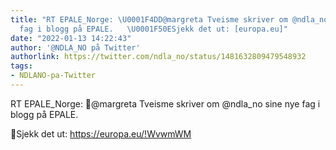 ```yaml
---
title: "RT EPALE_Norge: \U0001F4DD@margreta Tveisme skriver om @ndla_no  sine nye
  fag i blogg på EPALE.   \U0001F50ESjekk det ut: [europa.eu]"
date: "2022-01-13 14:22:43"
author: '@NDLA_NO på Twitter'
authorlink: https://twitter.com/ndla_no/status/1481632809479548932
tags:
- NDLANO-pa-Twitter
---
```

<p>RT EPALE_Norge: 📝@margreta Tveisme skriver om @ndla_no  sine nye fag i blogg på EPALE.</p>
<p>🔎Sjekk det ut: <a href='https://europa.eu/!WvwmWM' title='https://europa.eu/!WvwmWM' rel='noreferrer'>https://europa.eu/!WvwmWM</a></p>